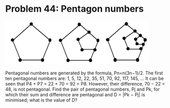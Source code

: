 # Problem 44: Pentagon numbers

![graphic](img044.gif)

Pentagonal numbers are generated by the formula, Pn=n(3n−1)/2. The first
ten pentagonal numbers are: 1, 5, 12, 22, 35, 51, 70, 92, 117, 145, ...
It can be seen that P4 + P7 = 22 + 70 = 92 = P8. However, their
difference, 70 − 22 = 48, is not pentagonal. Find the pair of pentagonal
numbers, Pj and Pk, for which their sum and difference are pentagonal
and D = |Pk − Pj| is minimised; what is the value of D?